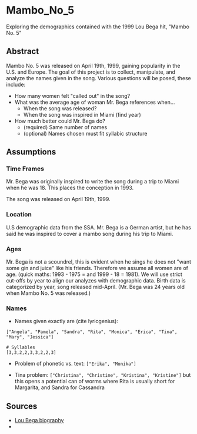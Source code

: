 # Mambo_No_5
Exploring the demographics contained with the 1999 Lou Bega hit, "Mambo No. 5"

## Abstract
Mambo No. 5 was released on April 19th, 1999, gaining popularity in the U.S. and Europe. The goal of this project is to collect, manipulate, and analyze the names given in the song. Various questions will be posed, these include:

* How many women felt "called out" in the song?
* What was the average age of woman Mr. Bega references when...
  * When the song was released?
  * When the song was inspired in Miami (find year)
* How much better could Mr. Bega do?
  * (required) Same number of names
  * (optional) Names chosen must fit syllabic structure

## Assumptions

### Time Frames

Mr. Bega was originally inspired to write the song during a trip to Miami when he was 18. This places the conception in 1993.

The song was released on April 19th, 1999. 

### Location
U.S demographic data from the SSA. Mr. Bega is a German artist, but he has said he was inspired to cover a mambo song during his trip to Miami.

### Ages
Mr. Bega is not a scoundrel, this is evident when he sings he does not "want some gin and juice" like his friends. Therefore we assume all women are of age. (quick maths: 1993 - 1975 = and 1999 - 18 = 1981). We will use strict cut-offs by year to align our analyzes with demographic data. Birth data is categorized by year, song released mid-April. (Mr. Bega was 24 years old when Mambo No. 5 was released.) 


### Names
* Names given exactly are (cite lyricgenius):
```
["Angela", "Pamela", "Sandra", "Rita", "Monica", "Erica", "Tina", "Mary", "Jessica"]

# Syllables
[3,3,2,2,3,3,2,2,3]
```

* Problem of phonetic vs. text: 
`["Erika", "Monika"]`

* Tina problem: 
`["Christina", "Christine", "Kristina", "Kristine"]` but this opens a potential can of worms where Rita is usually short for Margarita, and Sandra for Cassandra

## Sources
* [Lou Bega biography](https://www.allmusic.com/artist/lou-bega-mn0000210143/biography)
* 
